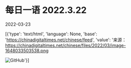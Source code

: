 # 每日一语 2022.3.22

2022-03-23

[{'type': 'text/html', 'language': None, 'base': 'https://chinadigitaltimes.net/chinese/feed', 'value': '来源：https://chinadigitaltimes.net/chinese/files/2022/03/image-1648033503538.png

![GitHub](https://chinadigitaltimes.net/chinese/files/2022/03/image-1648033445421.png)'}]